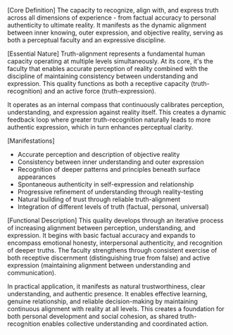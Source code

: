 [Core Definition]
The capacity to recognize, align with, and express truth across all dimensions of experience - from factual accuracy to personal authenticity to ultimate reality. It manifests as the dynamic alignment between inner knowing, outer expression, and objective reality, serving as both a perceptual faculty and an expressive discipline.

[Essential Nature]
Truth-alignment represents a fundamental human capacity operating at multiple levels simultaneously. At its core, it's the faculty that enables accurate perception of reality combined with the discipline of maintaining consistency between understanding and expression. This quality functions as both a receptive capacity (truth-recognition) and an active force (truth-expression).

It operates as an internal compass that continuously calibrates perception, understanding, and expression against reality itself. This creates a dynamic feedback loop where greater truth-recognition naturally leads to more authentic expression, which in turn enhances perceptual clarity.

[Manifestations]
- Accurate perception and description of objective reality
- Consistency between inner understanding and outer expression
- Recognition of deeper patterns and principles beneath surface appearances
- Spontaneous authenticity in self-expression and relationship
- Progressive refinement of understanding through reality-testing
- Natural building of trust through reliable truth-alignment
- Integration of different levels of truth (factual, personal, universal)

[Functional Description]
This quality develops through an iterative process of increasing alignment between perception, understanding, and expression. It begins with basic factual accuracy and expands to encompass emotional honesty, interpersonal authenticity, and recognition of deeper truths. The faculty strengthens through consistent exercise of both receptive discernment (distinguishing true from false) and active expression (maintaining alignment between understanding and communication).

In practical application, it manifests as natural trustworthiness, clear understanding, and authentic presence. It enables effective learning, genuine relationship, and reliable decision-making by maintaining continuous alignment with reality at all levels. This creates a foundation for both personal development and social cohesion, as shared truth-recognition enables collective understanding and coordinated action.